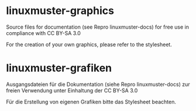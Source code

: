 # linuxmuster-graphics

Source files for documentation (see Repro linuxmuster-docs) for free use in compliance with CC BY-SA 3.0

For the creation of your own graphics, please refer to the stylesheet.

# linuxmuster-grafiken

Ausgangsdateien für die Dokumentation (siehe Repro linuxmuster-docs) zur freien Verwendung unter Einhaltung der CC BY-SA 3.0

Für die Erstellung von eigenen Grafiken bitte das Stylesheet beachten.
